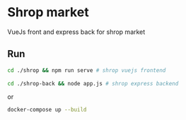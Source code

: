 # Shrop market



VueJs front and express back for shrop market



## Run 

```bash
cd ./shrop && npm run serve # shrop vuejs frontend
 
cd ./shrop-back && node app.js # shrop express backend
```

or

```bash
docker-compose up --build
```

